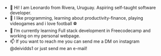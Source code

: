 - 👋 Hi! I am Leonardo from Rivera, Uruguay. Aspiring self-taught software developer.
- 👀 I like programming, learning about productivity-finance, playing videogames and i love football ⚽
- 🌱 I’m currently learning Full stack development in Freecodecamp and working on my personal webpage.
- 📫 If you want to reach me you can send me a DM on instagram @deividds1 or just send me an e-mail!

<!---
Deividds1/Deividds1 is a ✨ special ✨ repository because its `README.md` (this file) appears on your GitHub profile.
You can click the Preview link to take a look at your changes.
--->
